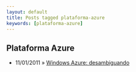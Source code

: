```yaml
---
layout: default
title: Posts tagged plataforma-azure
keywords: [plataforma-azure]
---
```

<h2 class="category">Plataforma Azure</h2>
<ul class="posts">
<li>
<p>
<span class="date">11/01/2011</span> &raquo; 
<a href="/blog/windows-azure-desambiguando">Windows Azure: desambiguando</a>
</p>
</li> 
</ul>
